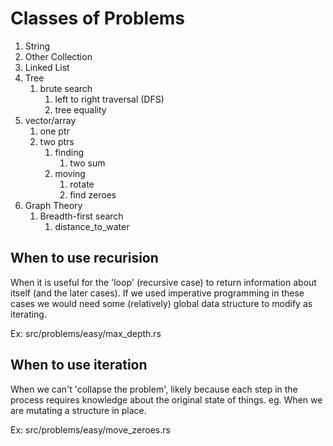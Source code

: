 # Classes of Problems

1. String
1. Other Collection
  1. Linked List
  2. Tree
     1. brute search
        1. left to right traversal (DFS)
        2. tree equality
  3. vector/array
     1. one ptr
     2. two ptrs
        1. finding
           1. two sum
        2. moving
           1. rotate
           2. find zeroes
   3. Graph Theory
      1. Breadth-first search
         1. distance_to_water

## When to use recurision

When it is useful for the 'loop' (recursive case) to return information about itself (and the later cases).
If we used imperative programming in these cases we would need some (relatively) global data structure to modify as iterating.

Ex: src/problems/easy/max_depth.rs

## When to use iteration

When we can't 'collapse the problem', likely because each step in the process requires knowledge about the original state of things. eg. When we are mutating a structure in place.

Ex: src/problems/easy/move_zeroes.rs